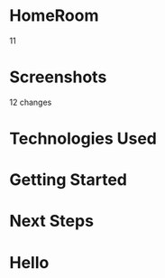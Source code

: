 # HomeRoom

11

# Screenshots
12 changes
# Technologies Used

# Getting Started

# Next Steps

# Hello